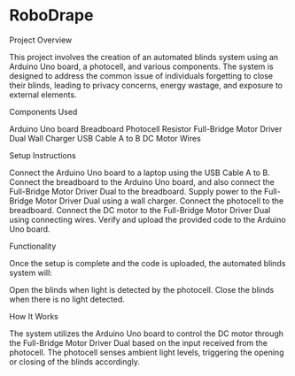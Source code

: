 # RoboDrape

Project Overview

This project involves the creation of an automated blinds system using an Arduino Uno board, a photocell, and various components. The system is designed to address the common issue of individuals forgetting to close their blinds, leading to privacy concerns, energy wastage, and exposure to external elements.

Components Used

Arduino Uno board
Breadboard
Photocell
Resistor
Full-Bridge Motor Driver Dual
Wall Charger
USB Cable A to B
DC Motor
Wires

Setup Instructions

Connect the Arduino Uno board to a laptop using the USB Cable A to B.
Connect the breadboard to the Arduino Uno board, and also connect the Full-Bridge Motor Driver Dual to the breadboard.
Supply power to the Full-Bridge Motor Driver Dual using a wall charger.
Connect the photocell to the breadboard.
Connect the DC motor to the Full-Bridge Motor Driver Dual using connecting wires.
Verify and upload the provided code to the Arduino Uno board.

Functionality

Once the setup is complete and the code is uploaded, the automated blinds system will:

Open the blinds when light is detected by the photocell.
Close the blinds when there is no light detected.

How It Works

The system utilizes the Arduino Uno board to control the DC motor through the Full-Bridge Motor Driver Dual based on the input received from the photocell. The photocell senses ambient light levels, triggering the opening or closing of the blinds accordingly.
